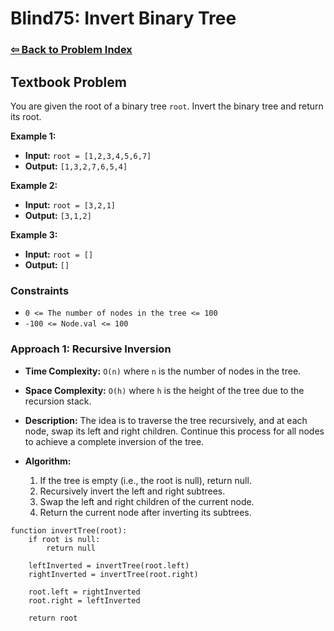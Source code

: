 # Blind75: Invert Binary Tree

### [⇦ Back to Problem Index](../../index.md)

## Textbook Problem

You are given the root of a binary tree `root`. Invert the binary tree and return its root.

**Example 1:**

-   **Input:** `root = [1,2,3,4,5,6,7]`
-   **Output:** `[1,3,2,7,6,5,4]`

**Example 2:**

-   **Input:** `root = [3,2,1]`
-   **Output:** `[3,1,2]`

**Example 3:**

-   **Input:** `root = []`
-   **Output:** `[]`

### Constraints

-   `0 <= The number of nodes in the tree <= 100`
-   `-100 <= Node.val <= 100`

### Approach 1: Recursive Inversion

-   **Time Complexity:** `O(n)` where `n` is the number of nodes in the tree.
-   **Space Complexity:** `O(h)` where `h` is the height of the tree due to the recursion stack.
-   **Description:** The idea is to traverse the tree recursively, and at each node, swap its left and right children. Continue this process for all nodes to achieve a complete inversion of the tree.
-   **Algorithm:**

    1. If the tree is empty (i.e., the root is null), return null.
    2. Recursively invert the left and right subtrees.
    3. Swap the left and right children of the current node.
    4. Return the current node after inverting its subtrees.

```pseudo
function invertTree(root):
	if root is null:
		return null

	leftInverted = invertTree(root.left)
	rightInverted = invertTree(root.right)

	root.left = rightInverted
	root.right = leftInverted

	return root
```
